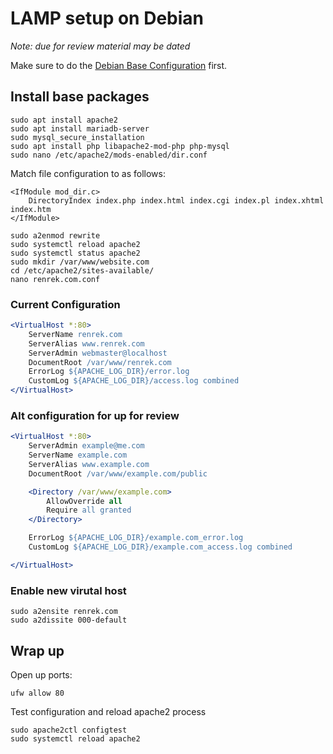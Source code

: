 # LAMP setup on Debian
_Note: due for review material may be dated_

Make sure to do the [Debian Base Configuration](https://github.com/Renrek/notes/blob/53442a63853252db4fd410f6985419578d15d8b3/Debian/debian-base-configuration.md#L22) first.

## Install base packages
```shell
sudo apt install apache2
sudo apt install mariadb-server
sudo mysql_secure_installation
sudo apt install php libapache2-mod-php php-mysql
sudo nano /etc/apache2/mods-enabled/dir.conf
```
Match file configuration to as follows:
```vim
<IfModule mod_dir.c>
    DirectoryIndex index.php index.html index.cgi index.pl index.xhtml index.htm
</IfModule>
```

```shell
sudo a2enmod rewrite
sudo systemctl reload apache2
sudo systemctl status apache2
sudo mkdir /var/www/website.com
cd /etc/apache2/sites-available/
nano renrek.com.conf
```

### Current Configuration
```Apache config
<VirtualHost *:80>
    ServerName renrek.com
    ServerAlias www.renrek.com
    ServerAdmin webmaster@localhost
    DocumentRoot /var/www/renrek.com
    ErrorLog ${APACHE_LOG_DIR}/error.log
    CustomLog ${APACHE_LOG_DIR}/access.log combined
</VirtualHost>
```

### Alt configuration for up for review
```Apache config
<VirtualHost *:80>
    ServerAdmin example@me.com
    ServerName example.com
    ServerAlias www.example.com
    DocumentRoot /var/www/example.com/public

    <Directory /var/www/example.com>
        AllowOverride all
        Require all granted
    </Directory>

    ErrorLog ${APACHE_LOG_DIR}/example.com_error.log
    CustomLog ${APACHE_LOG_DIR}/example.com_access.log combined

</VirtualHost>
```
### Enable new virutal host
```shell
sudo a2ensite renrek.com
sudo a2dissite 000-default
```

## Wrap up
Open up ports:
```shell
ufw allow 80
```

Test configuration and reload apache2 process
```shell
sudo apache2ctl configtest
sudo systemctl reload apache2
```















